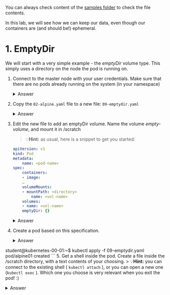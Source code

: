 You can always check content of the [samples folder](../samples) to check the file contents.

In this lab, we will see how we can keep our data, even though our containers are (and should be!) ephemeral.

# 1. EmptyDir
We will start with a very simple example - the *emptyDir* volume type. This simply uses a directory on the node the pod is running on.
1. Connect to the master node with your user credentials. Make sure that there are no pods already running on the system (in your namespace)
    <details>
        <summary>Answer</summary>

    ```shell
    student@kubernetes-00-01:~$ kubectl get pod
    No resources found.
    ```
    </details>
2. Copy the `02-alpine.yaml` file to a new file: `09-emptydir.yaml`
    <details>
        <summary>Answer</summary>

    ```shell
    cp 02-alpine.yaml 09-emptydir.yaml
    ```
    </details>
3. Edit the new file to add an emptyDir volume. Name the volume *empty-volume*, and mount it in /scratch
    > 💡**Hint:** as usual, here is a snippet to get you started:
    ```yaml
    apiVersion: v1
    kind: Pod
    metadata:
        name: <pod-name>
    spec:
        containers:
        - image:
        …
        volumeMounts:
        - mountPath: <directory>
            name: <vol-name>
        volumes:
        - name: <vol-name>
        emptyDir: {}
    ```
    <details>
        <summary>Answer</summary>

    content of 09-emptydir.yaml
    ```yaml
    apiVersion: v1
    kind: Pod
    metadata:
      name: alpine01
    spec:
      containers:
      - image: alpine
        name: alpine
        stdin: true
        tty: true
        volumeMounts:
        - mountPath: /scratch
          name: empty-volume
      volumes:
      - name: empty-volume
        emptyDir: {}
    ```
    </details>
4. Create a pod based on this specification.
    <details>
        <summary>Answer</summary>

    ```shell
student@kubernetes-00-01:~$ kubectl apply -f 09-emptydir.yaml
pod/alpine01 created
    ```
    </details>
5. Get a shell inside the pod. Create a file inside the /scratch directory, with a text contents of your choosing.
    > 💡**Hint:** you can connect to the existing shell ( `kubectl attach` ), or you can open a new one (`kubectl exec` ). Which one you choose is very relevant when you exit the pod! :)
    <details>
        <summary>Answer</summary>

    ```shell
    student@kubernetes-00-01:~$ kubectl exec -it alpine01 sh
    / # cd /scratch/
    /scratch # ls
    /scratch # echo "test file" > testfile
    /scratch # ls
    testfile
    ```
    </details>
6. Exit the pod. Delete the pod.
    <details>
        <summary>Answer</summary>

    ```shell
    /scratch # [^D]
    student@kubernetes-00-01:~$ kubectl delete pod alpine01
    pod "alpine01" deleted
    ```
    </details>
7. Create a new pod based on the same yaml file.
    <details>
        <summary>Answer</summary>

    ```shell
    student@kubernetes-00-01:~$ kubectl apply -f 09-emptydir.yaml
    pod/alpine01 created
    ```
    </details>
8. Get a shell inside the new pod. Is your file still inside?
    > 💡**Hint:** While *emptyDir* volumes wil survive a pod crash/restart, they will be removed when the pod itself is removed.
    <details>
        <summary>Answer</summary>

    ```shell
    student@kubernetes-00-01:~$ kubectl exec -it alpine01 sh
    / # cd /scratch/
    /scratch # ls
    /scratch #
    ```
    </details>
9. Exit the pod. Delete the pod.
    <details>
        <summary>Answer</summary>

    ```shell
    /scratch # [^D]
    student@kubernetes-00-01:~$ kubectl delete pod alpine01
    pod "alpine01" deleted
    ```
    </details>

# 2. HostPath
A more relevant (more... persistent) example is the hostPath volume type. This will actually persist across pod deletions, but has another disadvantage - it makes the pod dependent on a specific host (a specific host directory structure). So in order to make sure that the pods will find that directory structure, we will force them to always run on a specific host.

Needless to say, this is not something you would generally want to do in production. However, it
is a useful exercise for dealing with labels and selectors. 😀

1. In order to make testing easier, we want to force our pod to run on one specific node (it is
easier this way than chasing the pods across multiple nodes).
In order to do this, we will use a label. Label your first worker node ( kube-02 ) with
„pathConfiguredID=true” (replace ID with your user ID!).
Note: Remember that nodes are not namespaced, so each one of you can see the same nodes
as everyone else. This is why the label MUST contain your user ID - so that we have a unique
label for each student!
    > 💡**Hint:** kubectl label ...
2. Make sure that the label has been correctly applied.
    > 💡**Hint:** kubectl get ... --show-labels
3. Copy the 09-emptydir.yaml file to 10-hostpath.yaml .
4. Edit the 10-hostpath.yaml file to add the following:
    - A node selector that forces the pod to run only on nodes labeled with
pathConfiguredID=true. (Hint: this will be under .spec.nodeSelector )
    - A volume named host-volume mapped to the host directory /tmp/hostpath-ID
    - A volumeMount for the container that tells it to mount the volume under /hostvol
    > 💡**Hint:**
    ```yaml
    apiVersion: v1
    kind: Pod
    metadata:
    name: <pod-name>
    spec:
      nodeSelector:
        <key: value>
      containers:
        - image: <>
          name: <>
        volumeMounts:
        - mountPath: <pod-mount-path>
          name: <vol-name>
      volumes:
      - name: <vol-name>
      hostPath:
        # directory location on host
        path: <host-path>
        type: DirectoryOrCreate
    ```
5. Create a pod based on this new specification file.
    > 🗒️**Note:** If you get a very cryptic error that looks like the one below, make sure that the value for the nodeSelector key:value pair is a string (place it in quotes):
    ```
    Error from server (BadRequest): error when creating "10-hostpath.yaml": Pod in version "v1" cannot be handled as a Pod:v1.Pod.Spec: v1.PodSpec.NodeSelector: ReadString: expects " or n, but found t, error found in #10 byte of ...|figured":true}
    ```
6. Get a shell into the pod, and create a test file in /hostvol . Use a content of your choosing.
7. Exit the pod. Ask your instructor to connect to the host that the pod is running on ( xx-02 ), and check the /tmp/hostpath-ID directory. You should see your newly-created file.
8. Delete the pod, and create a new one based on the same YAML file. Get a shell into the pod. The file should still be in /hostvol .
9. Delete the pod.

# 3. (Optional) NFS Volume
To be skipped for today

# 4. (Bonus) PVs
To be skipped for today

# 5. Cleaning Up
1. Delete all PVs, PVCs, and pods.
    > 💡**Hint:** There are always shortcuts 😉
    > 🗒️**Note:** Do not use `kubectl delete pv --all` - since PVs are not namespaced, this will also delete PVs belonging to other usages!
    ```shell
    student@kubernetes-00-01:~$ kubectl delete pvc,pod --all
    student@kubernetes-00-01:~$ kubectl delete pv <pv_name>
    ```
